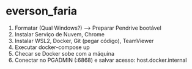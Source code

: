 # everson_faria

1. Formatar (Qual Windows?) --> Preparar Pendrive bootável
2. Instalar Serviço de Nuvem, Chrome
3. Instalar WSL2, Docker, Git (pegar código), TeamViewer
4. Executar docker-compose up
5. Checar se Docker sobe com a máquina
6. Conectar no PGADMIN (:6868) e salvar acesso: host.docker.internal
